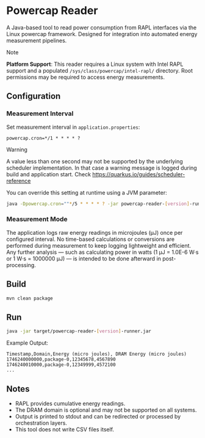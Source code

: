 # Powercap Reader

A Java-based tool to read power consumption from RAPL interfaces via the Linux powercap framework. Designed for integration into automated energy measurement pipelines.

> [!note]
> **Platform Support**: This reader requires a Linux system with Intel RAPL support and a populated `/sys/class/powercap/intel-rapl/` directory. Root permissions may be required to access energy measurements.

## Configuration

### Measurement Interval

Set measurement interval in `application.properties`:

```properties
powercap.cron=*/1 * * * * ?
```

> [!warning]
> A value less than one second may not be supported by the underlying scheduler implementation. In that case a warning message is logged during build and application start. Check https://quarkus.io/guides/scheduler-reference

You can override this setting at runtime using a JVM parameter:

```bash
java -Dpowercap.cron=""*/5 * * * * ? -jar powercap-reader-[version]-runner.jar
```

### Measurement Mode

The application logs raw energy readings in microjoules (µJ) once per configured interval. No time-based calculations or conversions are performed during measurement to keep logging lightweight and efficient.
Any further analysis — such as calculating power in watts (1 µJ = 1.0E-6 W·s or 1 W·s = 1000000 µJ) — is intended to be done afterward in post-processing.

## Build 

```bash
mvn clean package
```

## Run

```bash
java -jar target/powercap-reader-[version]-runner.jar
```

Example Output:

```text
Timestamp,Domain,Energy (micro joules), DRAM Energy (micro joules)
1746240000000,package-0,12345678,4567890
1746240010000,package-0,12349999,4572100
...
```

## Notes

- RAPL provides cumulative energy readings.
- The DRAM domain is optional and may not be supported on all systems.
- Output is printed to stdout and can be redirected or processed by orchestration layers.
- This tool does not write CSV files itself.






